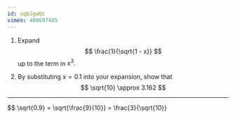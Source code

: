 ```yaml
---
id: sqbJgwUc
vimeo: 480697485
---
```


 1. Expand
    $$
    \frac{1}{\sqrt{1 - x}}
    $$
    up to the term in $x^3.$

 1. By substituting $x = 0.1$ into your expansion, show that
    $$
    \sqrt{10} \approx 3.162
    $$

---

$$
\sqrt{0.9} = \sqrt{\frac{9}{10}} = \frac{3}{\sqrt{10}}
